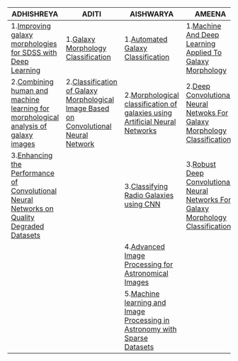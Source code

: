 |ADHISHREYA|ADITI|AISHWARYA|AMEENA|
|-----------|--------|----------|--------|
|1.[Improving galaxy morphologies for SDSS with Deep Learning](https://arxiv.org/pdf/1711.05744.pdf)   |1.[Galaxy Morphology Classification](http://cs229.stanford.edu/proj2016/report/GauthierJainNoordeh-GalaxyMorphology-report.pdf)      |1.[Automated Galaxy Classification](http://www.cs.utep.edu/ofuentes/papers/calleja.pdf)|1.[Machine And Deep Learning Applied To Galaxy Morphology](https://drive.google.com/file/d/14YESyhgoY4UEDaPbgRljZi1r2pxgTLgR/view?usp=sharing)|
|2.[Combining human and machine learning for morphological analysis of galaxy images](https://arxiv.org/abs/1409.7935) |2.[Classification of Galaxy Morphological Image Based on Convolutional Neural Network](http://www.ijarset.com/upload/2018/june/10-IJARSET-_Wahyono.pdf) |2.[Morphological classification of galaxies using Artificial Neural Networks](http://adsabs.harvard.edu/full/1992MNRAS.259P...8S)|2.[Deep Convolutional Neural Netwoks For Galaxy Morphology Classification](https://drive.google.com/file/d/14YESyhgoY4UEDaPbgRljZi1r2pxgTLgR/view?usp=sharing)|   
|3.[Enhancing the Performance of Convolutional Neural Networks on Quality Degraded Datasets](https://arxiv.org/ftp/arxiv/papers/1710/1710.06805.pdf)||3.[Classifying Radio Galaxies using CNN](https://iopscience.iop.org/article/10.3847/1538-4365/aa7333)|3.[Robust Deep Convolutional Neural Networks For Galaxy Morphology Classifications](https://drive.google.com/file/d/14rSUfvxgzRRF9QqjKFtxDnbiKpR0qcC8/view?usp=sharing)|
|||4.[Advanced Image Processing for Astronomical Images](https://arxiv.org/ftp/arxiv/papers/1812/1812.09702.pdf)||
|||5.[Machine learning and Image Processing in Astronomy with Sparse Datasets](https://www.researchgate.net/publication/270884652_Machine_Learning_and_Image_Processing_in_Astronomy_with_Sparse_Data_Sets)||
